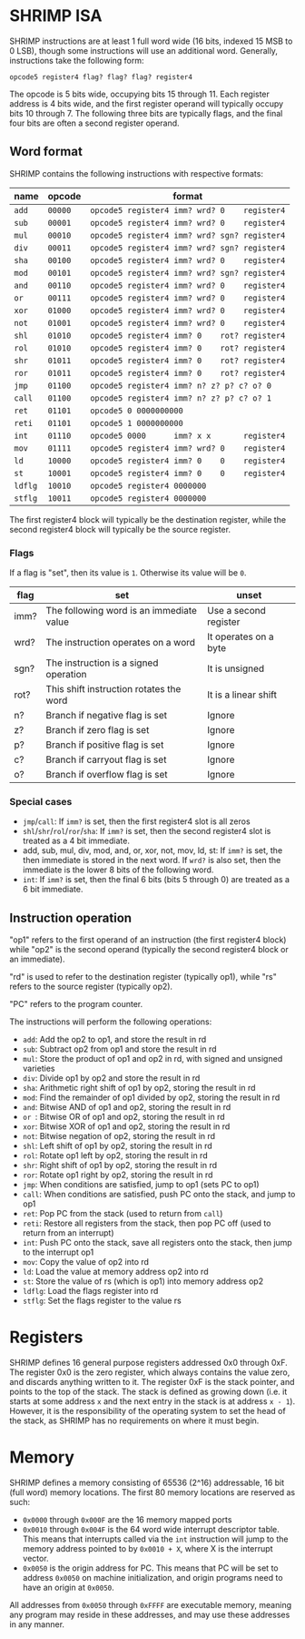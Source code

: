 # SHRIMP ISA

SHRIMP instructions are at least 1 full word wide (16 bits, indexed 15 MSB to 0
LSB), though some instructions will use an additional word. Generally,
instructions take the following form:

```
opcode5 register4 flag? flag? flag? register4
```

The opcode is 5 bits wide, occupying bits 15 through 11. Each register address
is 4 bits wide, and the first register operand will typically occupy bits 10
through 7. The following three bits are typically flags, and the final four bits
are often a second register operand.

## Word format

SHRIMP contains the following instructions with respective formats:

| name    | opcode   | format |
| ----    | ------   | ------ |
| `add  ` | `00000`  | `opcode5 register4 imm? wrd? 0    register4` |
| `sub  ` | `00001`  | `opcode5 register4 imm? wrd? 0    register4` |
| `mul  ` | `00010`  | `opcode5 register4 imm? wrd? sgn? register4` |
| `div  ` | `00011`  | `opcode5 register4 imm? wrd? sgn? register4` |
| `sha  ` | `00100`  | `opcode5 register4 imm? wrd? 0    register4` |
| `mod  ` | `00101`  | `opcode5 register4 imm? wrd? sgn? register4` |
| `and  ` | `00110`  | `opcode5 register4 imm? wrd? 0    register4` |
| `or   ` | `00111`  | `opcode5 register4 imm? wrd? 0    register4` |
| `xor  ` | `01000`  | `opcode5 register4 imm? wrd? 0    register4` |
| `not  ` | `01001`  | `opcode5 register4 imm? wrd? 0    register4` |
| `shl  ` | `01010`  | `opcode5 register4 imm? 0    rot? register4` |
| `rol  ` | `01010`  | `opcode5 register4 imm? 0    rot? register4` |
| `shr  ` | `01011`  | `opcode5 register4 imm? 0    rot? register4` |
| `ror  ` | `01011`  | `opcode5 register4 imm? 0    rot? register4` |
| `jmp  ` | `01100`  | `opcode5 register4 imm? n? z? p? c? o? 0   ` |
| `call ` | `01100`  | `opcode5 register4 imm? n? z? p? c? o? 1   ` |
| `ret  ` | `01101`  | `opcode5 0 0000000000                      ` |
| `reti ` | `01101`  | `opcode5 1 0000000000                      ` |  
| `int  ` | `01110`  | `opcode5 0000      imm? x x       register4` |
| `mov  ` | `01111`  | `opcode5 register4 imm? wrd? 0    register4` |
| `ld   ` | `10000`  | `opcode5 register4 imm? 0    0    register4` |
| `st   ` | `10001`  | `opcode5 register4 imm? 0    0    register4` |
| `ldflg` | `10010`  | `opcode5 register4 0000000                 ` |
| `stflg` | `10011`  | `opcode5 register4 0000000                 ` |

The first register4 block will typically be the destination register, while the
second register4 block will typically be the source register.


### Flags

If a flag is "set", then its value is `1`. Otherwise its value will be `0`.

| flag | set                                      | unset |
| ---- | ---                                      | ----- |
| imm? | The following word is an immediate value | Use a second register |
| wrd? | The instruction operates on a word       | It operates on a byte |
| sgn? | The instruction is a signed operation    | It is unsigned |
| rot? | This shift instruction rotates the word  | It is a linear shift |
| n?   | Branch if negative flag is set           | Ignore |
| z?   | Branch if zero flag is set               | Ignore |
| p?   | Branch if positive flag is set           | Ignore |
| c?   | Branch if carryout flag is set           | Ignore |
| o?   | Branch if overflow flag is set           | Ignore |

### Special cases

* `jmp`/`call`: If `imm?` is set, then the first register4 slot is all zeros
* `shl`/`shr`/`rol`/`ror`/`sha`: If `imm?` is set, then the second register4
  slot is treated as a 4 bit immediate.
* add, sub, mul, div, mod, and, or, xor, not, mov, ld, st: If `imm?` is set, the
  then immediate is stored in the next word. If `wrd?` is also set, then the
  immediate is the lower 8 bits of the following word.
* `int`: If `imm?` is set, then the final 6 bits (bits 5 through 0) are treated
  as a 6 bit immediate.


## Instruction operation

"op1" refers to the first operand of an instruction (the first register4 block)
while "op2" is the second operand (typically the second register4 block or an
immediate).

"rd" is used to refer to the destination register (typically op1), while "rs"
refers to the source register (typically op2).

"PC" refers to the program counter.

The instructions will perform the following operations:

* `add`: Add the op2 to op1, and store the result in rd
* `sub`: Subtract op2 from op1 and store the result in rd
* `mul`: Store the product of op1 and op2 in rd, with signed and unsigned
  varieties
* `div`: Divide op1 by op2 and store the result in rd
* `sha`: Arithmetic right shift of op1 by op2, storing the result in rd
* `mod`: Find the remainder of op1 divided by op2, storing the result in rd
* `and`: Bitwise AND of op1 and op2, storing the result in rd
* `or `: Bitwise OR of op1 and op2, storing the result in rd
* `xor`: Bitwise XOR of op1 and op2, storing the result in rd
* `not`: Bitwise negation of op2, storing the result in rd
* `shl`: Left shift of op1 by op2, storing the result in rd
* `rol`: Rotate op1 left by op2, storing the result in rd
* `shr`: Right shift of op1 by op2, storing the result in rd
* `ror`: Rotate op1 right by op2, storing the result in rd
* `jmp`: When conditions are satisfied, jump to op1 (sets PC to op1)
* `call`: When conditions are satisfied, push PC onto the stack, and jump to op1
* `ret`: Pop PC from the stack (used to return from `call`)
* `reti`: Restore all registers from the stack, then pop PC off (used to return
  from an interrupt)
* `int`: Push PC onto the stack, save all registers onto the stack, then jump to
  the interrupt op1
* `mov`: Copy the value of op2 into rd
* `ld`: Load the value at memory address op2 into rd
* `st`: Store the value of rs (which is op1) into memory address op2
* `ldflg`: Load the flags register into rd
* `stflg`: Set the flags register to the value rs


# Registers

SHRIMP defines 16 general purpose registers addressed 0x0 through 0xF. The
register 0x0 is the zero register, which always contains the value zero, and
discards anything written to it. The register 0xF is the stack pointer, and
points to the top of the stack. The stack is defined as growing down (i.e. it
starts at some address `x` and the next entry in the stack is at address `x -
1`). However, it is the responsibility of the operating system to set the head
of the stack, as SHRIMP has no requirements on where it must begin.

# Memory

SHRIMP defines a memory consisting of 65536 (2^16) addressable, 16 bit (full
word) memory locations. The first 80 memory locations are reserved as such:

* `0x0000` through `0x000F` are the 16 memory mapped ports
* `0x0010` through `0x004F` is the 64 word wide interrupt descriptor table. This
  means that interrupts called via the `int` instruction will jump to the memory
address pointed to by `0x0010 + X`, where X is the interrupt vector.
* `0x0050` is the origin address for PC. This means that PC will be set to
  address `0x0050` on machine initialization, and origin programs need to have
an origin at `0x0050`.

All addresses from `0x0050` through `0xFFFF` are executable memory, meaning any
program may reside in these addresses, and may use these addresses in any
manner.

